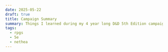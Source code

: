 ```yaml
---
date: 2025-05-22
draft: true
title: Campaign Summary
summary: Things I learned during my 4 year long D&D 5th Edition campaign in our homebrew world of Nethea.
tags:
  - rpgs
  - 5e
  - nethea
---
```

